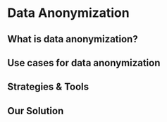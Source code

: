 # Data Anonymization 
## What is data anonymization?
## Use cases for data anonymization
## Strategies & Tools
## Our Solution
